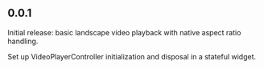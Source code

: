 ## 0.0.1

Initial release: basic landscape video playback with native aspect ratio handling.

Set up VideoPlayerController initialization and disposal in a stateful widget.
